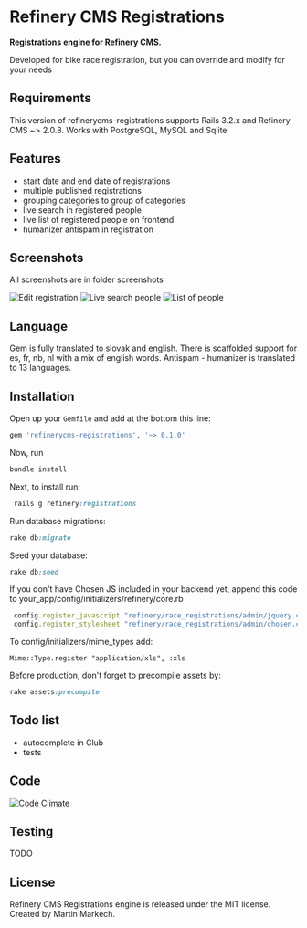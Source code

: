# Refinery CMS Registrations

__Registrations engine for Refinery CMS.__

Developed for bike race registration, but you can override and modify for your needs

## Requirements

This version of refinerycms-registrations supports Rails 3.2.x and Refinery CMS ~> 2.0.8. Works with PostgreSQL, MySQL and Sqlite

## Features

* start date and end date of registrations
* multiple published registrations
* grouping categories to group of categories
* live search in registered people
* live list of registered people on frontend
* humanizer antispam in registration

## Screenshots

All screenshots are in folder screenshots

![Edit registration](https://raw.github.com/Matho/refinerycms-registrations/master/screenshots/02_edit_registration.png)
![Live search people](https://raw.github.com/Matho/refinerycms-registrations/master/screenshots/05_live_search_people.png)
![List of people](https://raw.github.com/Matho/refinerycms-registrations/master/screenshots/12_list_of_registered_people.png)

## Language

Gem is fully translated to slovak and english. There is scaffolded support for es, fr, nb, nl with a mix of english words.
Antispam - humanizer is translated to 13 languages.


## Installation

Open up your ``Gemfile`` and add at the bottom this line:

```ruby
gem 'refinerycms-registrations', '~> 0.1.0'
```

Now, run

```ruby
bundle install
```

Next, to install run:

```ruby
 rails g refinery:registrations
```

Run database migrations:

```ruby
rake db:migrate
```

Seed your database:

```ruby
rake db:seed
```
If you don't have Chosen JS included in your backend yet, append this code to your_app/config/initializers/refinery/core.rb

```ruby
 config.register_javascript "refinery/race_registrations/admin/jquery.chosen.min.js"
 config.register_stylesheet "refinery/race_registrations/admin/chosen.css"
```

To config/initializers/mime_types add:
```
Mime::Type.register "application/xls", :xls
```

Before production, don't forget to precompile assets by:

```ruby
rake assets:precompile
```

## Todo list

* autocomplete in Club
* tests

## Code

[![Code Climate](https://codeclimate.com/badge.png)](https://codeclimate.com/github/Matho/refinerycms-registrations)


## Testing

TODO

## License

Refinery CMS Registrations engine is released under the MIT license. Created by Martin Markech.
